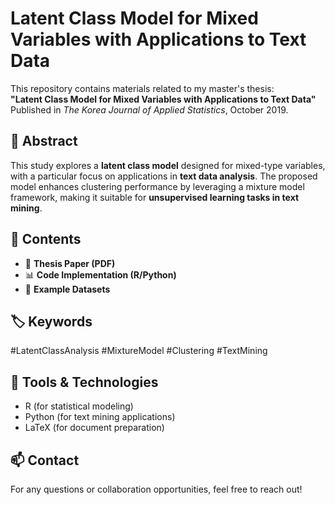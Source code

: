 # Latent Class Model for Mixed Variables with Applications to Text Data  

This repository contains materials related to my master's thesis:  
**"Latent Class Model for Mixed Variables with Applications to Text Data"**  
Published in *The Korea Journal of Applied Statistics*, October 2019.  

## 📌 Abstract  
This study explores a **latent class model** designed for mixed-type variables, with a particular focus on applications in **text data analysis**. The proposed model enhances clustering performance by leveraging a mixture model framework, making it suitable for **unsupervised learning tasks in text mining**.  

## 📂 Contents  
- 📜 **Thesis Paper (PDF)**  
- 📊 **Code Implementation (R/Python)**  
- 📁 **Example Datasets**  

## 🏷️ Keywords  
#LatentClassAnalysis #MixtureModel #Clustering #TextMining  

## 🔧 Tools & Technologies  
- R (for statistical modeling)  
- Python (for text mining applications)  
- LaTeX (for document preparation)  

## 📫 Contact  
For any questions or collaboration opportunities, feel free to reach out!  
